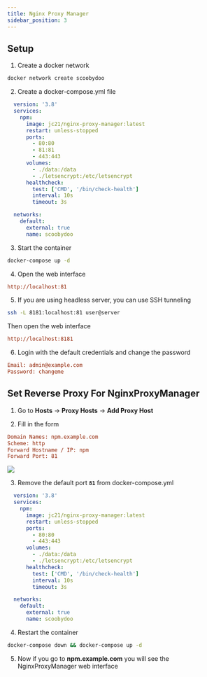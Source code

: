 ```yaml
---
title: Nginx Proxy Manager
sidebar_position: 3
---
```


## Setup
1. Create a docker network
```bash
docker network create scoobydoo
```

2. Create a docker-compose.yml file
```yaml
  version: '3.8'
  services:
    npm:
      image: jc21/nginx-proxy-manager:latest
      restart: unless-stopped
      ports:
        - 80:80
        - 81:81
        - 443:443
      volumes:
        - ./data:/data
        - ./letsencrypt:/etc/letsencrypt
      healthcheck:
        test: ['CMD', '/bin/check-health']
        interval: 10s
        timeout: 3s

  networks:
    default:
      external: true
      name: scoobydoo
```

3. Start the container
```bash
docker-compose up -d
```

4. Open the web interface
```ini
http://localhost:81
```

5. If you are using headless server, you can use SSH tunneling
```bash
ssh -L 8181:localhost:81 user@server
```
Then open the web interface
```ini
http://localhost:8181
```

6. Login with the default credentials and change the password
```ini
Email: admin@example.com
Password: changeme
```

## Set Reverse Proxy For NginxProxyManager
1. Go to **Hosts** -> **Proxy Hosts** -> **Add Proxy Host**

2. Fill in the form
```ini
Domain Names: npm.example.com
Scheme: http
Forward Hostname / IP: npm
Forward Port: 81
```
![](https://i.imgur.com/TBEKo18.png)

3. Remove the default port **`81`** from docker-compose.yml
```yaml
  version: '3.8'
  services:
    npm:
      image: jc21/nginx-proxy-manager:latest
      restart: unless-stopped
      ports:
        - 80:80
        - 443:443
      volumes:
        - ./data:/data
        - ./letsencrypt:/etc/letsencrypt
      healthcheck:
        test: ['CMD', '/bin/check-health']
        interval: 10s
        timeout: 3s

  networks:
    default:
      external: true
      name: scoobydoo
```

4. Restart the container
```bash
docker-compose down && docker-compose up -d
```

5. Now if you go to **npm.example.com** you will see the NginxProxyManager web interface
